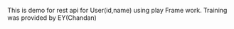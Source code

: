 This is demo for rest api for User(id,name) using play Frame work. Training was provided by EY(Chandan)
